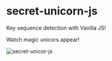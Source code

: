 # secret-unicorn-js
Key sequence detection with Vanilla JS!

Watch magic unicors appear!

![secret-unicor-js](https://user-images.githubusercontent.com/70670914/191442997-40668e47-e68e-4a42-93cb-52fe9edc605f.gif)
